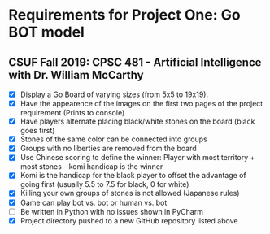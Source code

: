 # Requirements for Project One: Go BOT model
## CSUF Fall 2019: CPSC 481 - Artificial Intelligence with Dr. William McCarthy

- [x] Display a Go Board of varying sizes (from 5x5 to 19x19).
- [x] Have the appearence of the images on the first two pages of the project requirement (Prints to console)
- [x] Have players alternate placing black/white stones on the board (black goes first)
- [x] Stones of the same color can be connected into groups
- [x] Groups with no liberties are removed from the board
- [x] Use Chinese scoring to define the winner: Player with most territory + most stones - komi handicap is the winner
- [x] Komi is the handicap for the black player to offset the advantage of going first (usually 5.5 to 7.5 for black, 0 for white)
- [x] Killing your own groups of stones is not allowed (Japanese rules) 
- [x] Game can play bot vs. bot or human vs. bot
- [ ] Be written in Python with no issues shown in PyCharm
- [x] Project directory pushed to a new GitHub repository listed above
